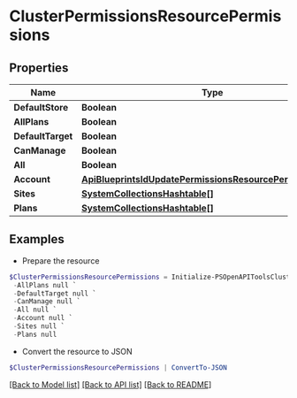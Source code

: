 # ClusterPermissionsResourcePermissions
## Properties

Name | Type | Description | Notes
------------ | ------------- | ------------- | -------------
**DefaultStore** | **Boolean** |  | [optional] 
**AllPlans** | **Boolean** |  | [optional] 
**DefaultTarget** | **Boolean** |  | [optional] 
**CanManage** | **Boolean** |  | [optional] 
**All** | **Boolean** |  | [optional] 
**Account** | [**ApiBlueprintsIdUpdatePermissionsResourcePermissionSites**](ApiBlueprintsIdUpdatePermissionsResourcePermissionSites.md) |  | [optional] 
**Sites** | [**SystemCollectionsHashtable[]**](SystemCollectionsHashtable.md) |  | [optional] 
**Plans** | [**SystemCollectionsHashtable[]**](SystemCollectionsHashtable.md) |  | [optional] 

## Examples

- Prepare the resource
```powershell
$ClusterPermissionsResourcePermissions = Initialize-PSOpenAPIToolsClusterPermissionsResourcePermissions  -DefaultStore null `
 -AllPlans null `
 -DefaultTarget null `
 -CanManage null `
 -All null `
 -Account null `
 -Sites null `
 -Plans null
```

- Convert the resource to JSON
```powershell
$ClusterPermissionsResourcePermissions | ConvertTo-JSON
```

[[Back to Model list]](../README.md#documentation-for-models) [[Back to API list]](../README.md#documentation-for-api-endpoints) [[Back to README]](../README.md)

